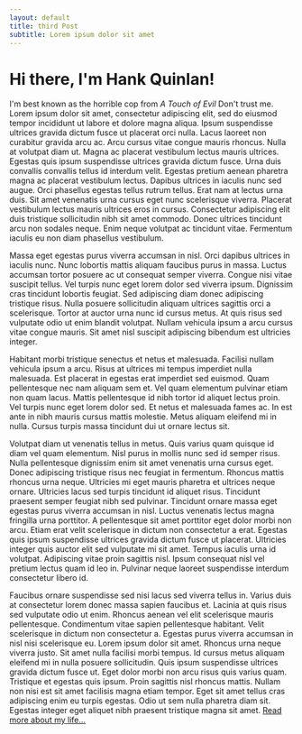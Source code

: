 ```yaml
---
layout: default
title: third Post
subtitle: Lorem ipsum dolor sit amet
---
```


<h1>Hi there, I'm Hank Quinlan!</h1>
<p>I'm best known as the horrible cop from <em>A Touch of Evil</em> Don't trust me.
  Lorem ipsum dolor sit amet, consectetur adipiscing elit, sed do eiusmod tempor incididunt ut labore et dolore magna aliqua. Ipsum suspendisse ultrices gravida dictum fusce ut placerat orci nulla. Lacus laoreet non curabitur gravida arcu ac. Arcu cursus vitae congue mauris rhoncus. Nulla at volutpat diam ut. Magna ac placerat vestibulum lectus mauris ultrices. Egestas quis ipsum suspendisse ultrices gravida dictum fusce. Urna duis convallis convallis tellus id interdum velit. Egestas pretium aenean pharetra magna ac placerat vestibulum lectus. Dapibus ultrices in iaculis nunc sed augue. Orci phasellus egestas tellus rutrum tellus. Erat nam at lectus urna duis. Sit amet venenatis urna cursus eget nunc scelerisque viverra. Placerat vestibulum lectus mauris ultrices eros in cursus. Consectetur adipiscing elit duis tristique sollicitudin nibh sit amet commodo. Donec ultrices tincidunt arcu non sodales neque. Enim neque volutpat ac tincidunt vitae. Fermentum iaculis eu non diam phasellus vestibulum.

Massa eget egestas purus viverra accumsan in nisl. Orci dapibus ultrices in iaculis nunc. Nunc lobortis mattis aliquam faucibus purus in massa. Luctus accumsan tortor posuere ac ut consequat semper viverra. Congue nisi vitae suscipit tellus. Vel turpis nunc eget lorem dolor sed viverra ipsum. Dignissim cras tincidunt lobortis feugiat. Sed adipiscing diam donec adipiscing tristique risus. Nulla posuere sollicitudin aliquam ultrices sagittis orci a scelerisque. Tortor at auctor urna nunc id cursus metus. At quis risus sed vulputate odio ut enim blandit volutpat. Nullam vehicula ipsum a arcu cursus vitae congue mauris. Sit amet nisl suscipit adipiscing bibendum est ultricies integer.

Habitant morbi tristique senectus et netus et malesuada. Facilisi nullam vehicula ipsum a arcu. Risus at ultrices mi tempus imperdiet nulla malesuada. Est placerat in egestas erat imperdiet sed euismod. Quam pellentesque nec nam aliquam sem et. Vel quam elementum pulvinar etiam non quam lacus. Mattis pellentesque id nibh tortor id aliquet lectus proin. Vel turpis nunc eget lorem dolor sed. Et netus et malesuada fames ac. In est ante in nibh mauris cursus mattis molestie. Metus aliquam eleifend mi in nulla. Cursus turpis massa tincidunt dui ut ornare lectus sit.

Volutpat diam ut venenatis tellus in metus. Quis varius quam quisque id diam vel quam elementum. Nisl purus in mollis nunc sed id semper risus. Nulla pellentesque dignissim enim sit amet venenatis urna cursus eget. Donec adipiscing tristique risus nec feugiat in fermentum. Rhoncus mattis rhoncus urna neque. Ultricies mi eget mauris pharetra et ultrices neque ornare. Ultricies lacus sed turpis tincidunt id aliquet risus. Tincidunt praesent semper feugiat nibh sed pulvinar. Tincidunt ornare massa eget egestas purus viverra accumsan in nisl. Luctus venenatis lectus magna fringilla urna porttitor. A pellentesque sit amet porttitor eget dolor morbi non arcu. Etiam erat velit scelerisque in dictum non consectetur a erat. Egestas quis ipsum suspendisse ultrices gravida dictum fusce ut placerat. Ultricies integer quis auctor elit sed vulputate mi sit amet. Tempus iaculis urna id volutpat. Adipiscing vitae proin sagittis nisl. Ipsum consequat nisl vel pretium lectus quam id leo in. Pulvinar neque laoreet suspendisse interdum consectetur libero id.

Faucibus ornare suspendisse sed nisi lacus sed viverra tellus in. Varius duis at consectetur lorem donec massa sapien faucibus et. Lacinia at quis risus sed vulputate odio ut enim. Rhoncus aenean vel elit scelerisque mauris pellentesque. Condimentum vitae sapien pellentesque habitant. Velit scelerisque in dictum non consectetur a. Egestas purus viverra accumsan in nisl nisi scelerisque eu. Lorem ipsum dolor sit amet. Rhoncus urna neque viverra justo. Sit amet nulla facilisi morbi tempus. Id cursus metus aliquam eleifend mi in nulla posuere sollicitudin. Quis ipsum suspendisse ultrices gravida dictum fusce ut. Eget dolor morbi non arcu risus quis varius quam. Tristique et egestas quis ipsum. Proin sagittis nisl rhoncus mattis. Nullam non nisi est sit amet facilisis magna etiam tempor. Eget sit amet tellus cras adipiscing enim eu turpis egestas. Odio ut sem nulla pharetra diam sit. Egestas integer eget aliquet nibh praesent tristique magna sit amet.
<a href="/index">Read more about my life...</a></p>

